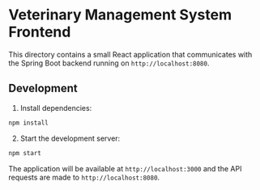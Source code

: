 # Veterinary Management System Frontend

This directory contains a small React application that communicates with the Spring Boot backend running on `http://localhost:8080`.

## Development

1. Install dependencies:

```bash
npm install
```

2. Start the development server:

```bash
npm start
```

The application will be available at `http://localhost:3000` and the API requests are made to `http://localhost:8080`.

